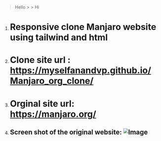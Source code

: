 > Hello > > Hi
 1. # Responsive clone Manjaro website using tailwind and html
 2. # Clone site url : https://myselfanandvp.github.io/Manjaro_org_clone/
 3. # Orginal site url: https://manjaro.org/
4. ## Screen shot of the original website: ![Image](https://github.com/user-attachments/assets/74937542-b1d3-4dc4-a76a-f9116d01b093)

